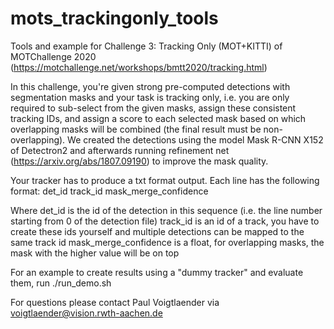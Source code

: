 # mots_trackingonly_tools
Tools and example for Challenge 3: Tracking Only (MOT+KITTI) of MOTChallenge 2020 (https://motchallenge.net/workshops/bmtt2020/tracking.html)

In this challenge, you're given strong pre-computed detections with segmentation masks and your task is tracking only, i.e. you are only required to sub-select from the given masks, assign these consistent tracking IDs, and assign a score to each selected mask based on which overlapping masks will be combined (the final result must be non-overlapping).
We created the detections using the model Mask R-CNN X152 of Detectron2 and afterwards running refinement net (https://arxiv.org/abs/1807.09190) to improve the mask quality.

Your tracker has to produce a txt format output. Each line has the following format:
det_id track_id mask_merge_confidence

Where 
det_id is the id of the detection in this sequence (i.e. the line number starting from 0 of the detection file)
track_id is an id of a track, you have to create these ids yourself and multiple detections can be mapped to the same track id
mask_merge_confidence is a float, for overlapping masks, the mask with the higher value will be on top

For an example to create results using a "dummy tracker" and evaluate them, run
./run_demo.sh

For questions please contact Paul Voigtlaender via voigtlaender@vision.rwth-aachen.de
